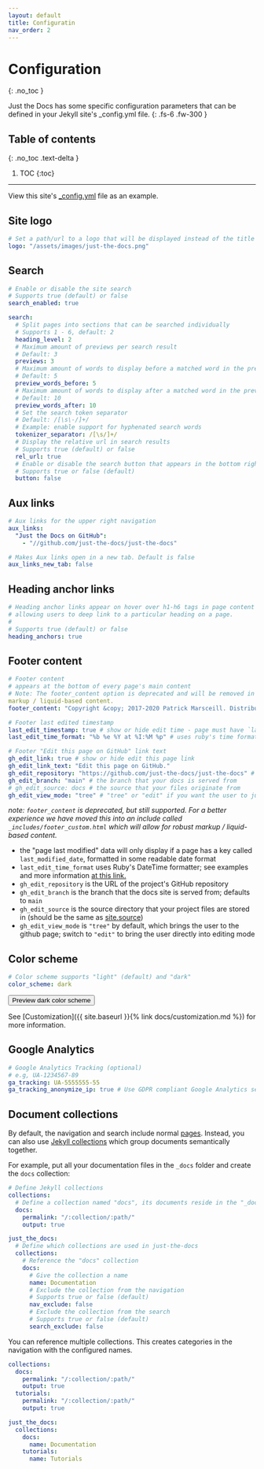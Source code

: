 ```yaml
---
layout: default
title: Configuratin
nav_order: 2
---
```


# Configuration
{: .no_toc }

Just the Docs has some specific configuration parameters that can be defined in your Jekyll site's \_config.yml file.
{: .fs-6 .fw-300 }

## Table of contents
{: .no_toc .text-delta }

1. TOC
{:toc}

---

View this site's [\_config.yml](https://github.com/just-the-docs/just-the-docs/tree/main/_config.yml) file as an example.

## Site logo

```yaml
# Set a path/url to a logo that will be displayed instead of the title
logo: "/assets/images/just-the-docs.png"
```

## Search

```yaml
# Enable or disable the site search
# Supports true (default) or false
search_enabled: true

search:
  # Split pages into sections that can be searched individually
  # Supports 1 - 6, default: 2
  heading_level: 2
  # Maximum amount of previews per search result
  # Default: 3
  previews: 3
  # Maximum amount of words to display before a matched word in the preview
  # Default: 5
  preview_words_before: 5
  # Maximum amount of words to display after a matched word in the preview
  # Default: 10
  preview_words_after: 10
  # Set the search token separator
  # Default: /[\s\-/]+/
  # Example: enable support for hyphenated search words
  tokenizer_separator: /[\s/]+/
  # Display the relative url in search results
  # Supports true (default) or false
  rel_url: true
  # Enable or disable the search button that appears in the bottom right corner of every page
  # Supports true or false (default)
  button: false
```

## Aux links

```yaml
# Aux links for the upper right navigation
aux_links:
  "Just the Docs on GitHub":
    - "//github.com/just-the-docs/just-the-docs"

# Makes Aux links open in a new tab. Default is false
aux_links_new_tab: false
```

## Heading anchor links

```yaml
# Heading anchor links appear on hover over h1-h6 tags in page content
# allowing users to deep link to a particular heading on a page.
#
# Supports true (default) or false
heading_anchors: true
```

## Footer content

```yaml
# Footer content
# appears at the bottom of every page's main content
# Note: The footer_content option is deprecated and will be removed in a future major release. Please use `_includes/footer_custom.html` for more robust
markup / liquid-based content.
footer_content: "Copyright &copy; 2017-2020 Patrick Marsceill. Distributed by an <a href=\"https://github.com/just-the-docs/just-the-docs/tree/main/LICENSE.txt\">MIT license.</a>"

# Footer last edited timestamp
last_edit_timestamp: true # show or hide edit time - page must have `last_modified_date` defined in the frontmatter
last_edit_time_format: "%b %e %Y at %I:%M %p" # uses ruby's time format: https://ruby-doc.org/stdlib-2.7.0/libdoc/time/rdoc/Time.html

# Footer "Edit this page on GitHub" link text
gh_edit_link: true # show or hide edit this page link
gh_edit_link_text: "Edit this page on GitHub."
gh_edit_repository: "https://github.com/just-the-docs/just-the-docs" # the github URL for your repo
gh_edit_branch: "main" # the branch that your docs is served from
# gh_edit_source: docs # the source that your files originate from
gh_edit_view_mode: "tree" # "tree" or "edit" if you want the user to jump into the editor immediately
```

_note: `footer_content` is deprecated, but still supported. For a better experience we have moved this into an include called `_includes/footer_custom.html` which will allow for robust markup / liquid-based content._

- the "page last modified" data will only display if a page has a key called `last_modified_date`, formatted in some readable date format
- `last_edit_time_format` uses Ruby's DateTime formatter; see examples and more information [at this link.](https://apidock.com/ruby/DateTime/strftime)
- `gh_edit_repository` is the URL of the project's GitHub repository
- `gh_edit_branch` is the branch that the docs site is served from; defaults to `main`
- `gh_edit_source` is the source directory that your project files are stored in (should be the same as [site.source](https://jekyllrb.com/docs/configuration/options/))
- `gh_edit_view_mode` is `"tree"` by default, which brings the user to the github page; switch to `"edit"` to bring the user directly into editing mode

## Color scheme

```yaml
# Color scheme supports "light" (default) and "dark"
color_scheme: dark
```

<button class="btn js-toggle-dark-mode">Preview dark color scheme</button>

<script>
const toggleDarkMode = document.querySelector('.js-toggle-dark-mode');

jtd.addEvent(toggleDarkMode, 'click', function(){
  if (jtd.getTheme() === 'dark') {
    jtd.setTheme('light');
    toggleDarkMode.textContent = 'Preview dark color scheme';
  } else {
    jtd.setTheme('dark');
    toggleDarkMode.textContent = 'Return to the light side';
  }
});
</script>

See [Customization]({{ site.baseurl }}{% link docs/customization.md %}) for more information.

## Google Analytics

```yaml
# Google Analytics Tracking (optional)
# e.g, UA-1234567-89
ga_tracking: UA-5555555-55
ga_tracking_anonymize_ip: true # Use GDPR compliant Google Analytics settings (true by default)
```

## Document collections

By default, the navigation and search include normal [pages](https://jekyllrb.com/docs/pages/).
Instead, you can also use [Jekyll collections](https://jekyllrb.com/docs/collections/) which group documents semantically together.

For example, put all your documentation files in the `_docs` folder and create the `docs` collection:

```yaml
# Define Jekyll collections
collections:
  # Define a collection named "docs", its documents reside in the "_docs" directory
  docs:
    permalink: "/:collection/:path/"
    output: true

just_the_docs:
  # Define which collections are used in just-the-docs
  collections:
    # Reference the "docs" collection
    docs:
      # Give the collection a name
      name: Documentation
      # Exclude the collection from the navigation
      # Supports true or false (default)
      nav_exclude: false
      # Exclude the collection from the search
      # Supports true or false (default)
      search_exclude: false
```

You can reference multiple collections.
This creates categories in the navigation with the configured names.

```yaml
collections:
  docs:
    permalink: "/:collection/:path/"
    output: true
  tutorials:
    permalink: "/:collection/:path/"
    output: true

just_the_docs:
  collections:
    docs:
      name: Documentation
    tutorials:
      name: Tutorials
```
